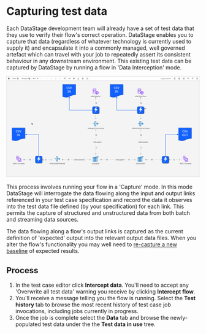 # Capturing test data

Each DataStage development team will already have a set of test data that they use to verify their flow's correct operation.  DataStage enables you to capture that data (regardless of whatever technology is currently used to supply it) and encapsulate it into a commonly managed, well governed artefact which can travel with your job to repeatedly assert its consistent behaviour in any downstream environment.  This existing test data can be captured by DataStage by running a flow in 'Data Interception' mode.

![screen capture](./images/ds-test-case-capture.png "test screen capture")

This process involves running your flow in a 'Capture' mode.  In this mode DataStage will interrogate the data flowing along the input and output links referenced in your test case specification and record the data it observes into the test data file defined (by your specification) for each link.  This permits the capture of structured and unstructured data from both batch and streaming data sources.

The data flowing along a flow's output links is captured as the current definition of 'expected' output into the relevant output data files.  When you alter the flow's functionality you may well need to [re-capture a new baseline](baselining-test-results.md) of expected results.

## Process

1. In the test case editor click **Intercept data**. You'll need to accept any 'Overwrite all test data' warning you receive by clicking **Intercept flow**.
1. You'll receive a message telling you the flow is running.  Select the **Test history** tab to browse the most recent history of test case job invocations, including jobs currently in progress.
1. Once the job is complete select the **Data** tab and browse the newly-populated test data under the the **Test data in use** tree.
